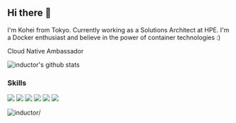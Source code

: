 ## Hi there 👋

I'm Kohei from Tokyo. Currently working as a Solutions Architect at HPE. I'm a Docker enthusiast and believe in the power of container technologies :)

Cloud Native Ambassador

![inductor's github stats](https://github-readme-stats.vercel.app/api?username=inductor&show_icons=true)

### Skills

![](https://img.shields.io/badge/-Docker-EEE.svg?logo=docker&style=flat) ![](https://img.shields.io/badge/-Amazon%20AWS-232F3E.svg?logo=amazon-aws&style=flat) ![](https://img.shields.io/badge/-Google%20Cloud-EEE.svg?logo=google-cloud&style=flat) ![](https://img.shields.io/badge/-Kubernetes-EEE.svg?logo=kubernetes&style=flat) ![](https://img.shields.io/badge/-Visual%20Studio%20Code-007ACC.svg?logo=visual-studio-code&style=flat) ![](https://img.shields.io/badge/-Linux-6C6694.svg?logo=linux&style=flat) 

<p align="left"> <img src=https://komarev.com/ghpvc/?username=inductor alt=inductor/> </p>
